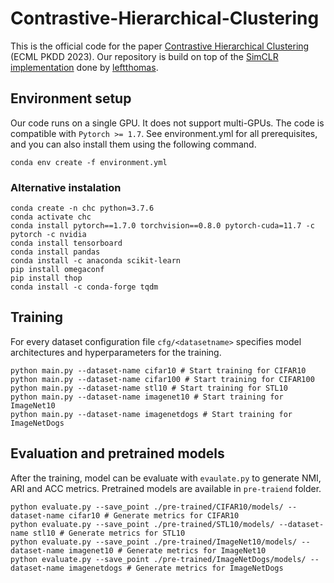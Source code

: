 # Contrastive-Hierarchical-Clustering
This is the official code for the paper [Contrastive Hierarchical Clustering](https://arxiv.org/pdf/2303.03389.pdf) (ECML PKDD 2023).
Our repository is build on top of the [SimCLR implementation](https://github.com/leftthomas/SimCLR) done by [leftthomas](https://github.com/leftthomas).

## Environment setup
Our code runs on a single GPU. It does not support multi-GPUs.
The code is compatible with `Pytorch >= 1.7`. See environment.yml for all prerequisites, and you can also install them using the following command.
```
conda env create -f environment.yml
```
### Alternative instalation
```
conda create -n chc python=3.7.6
conda activate chc
conda install pytorch==1.7.0 torchvision==0.8.0 pytorch-cuda=11.7 -c pytorch -c nvidia
conda install tensorboard
conda install pandas
conda install -c anaconda scikit-learn
pip install omegaconf
pip install thop
conda install -c conda-forge tqdm
```

## Training
For every dataset configuration file `cfg/<datasetname>` specifies model architectures and hyperparameters for the training.
```
python main.py --dataset-name cifar10 # Start training for CIFAR10
python main.py --dataset-name cifar100 # Start training for CIFAR100
python main.py --dataset-name stl10 # Start training for STL10
python main.py --dataset-name imagenet10 # Start training for ImageNet10
python main.py --dataset-name imagenetdogs # Start training for ImageNetDogs
```

## Evaluation and pretrained models
After the training, model can be evaluate with `evaulate.py` to generate NMI, ARI and ACC metrics. 
Pretrained models are available in `pre-traiend` folder.
```
python evaluate.py --save_point ./pre-trained/CIFAR10/models/ --dataset-name cifar10 # Generate metrics for CIFAR10
python evaluate.py --save_point ./pre-trained/STL10/models/ --dataset-name stl10 # Generate metrics for STL10
python evaluate.py --save_point ./pre-trained/ImageNet10/models/ --dataset-name imagenet10 # Generate metrics for ImageNet10
python evaluate.py --save_point ./pre-trained/ImageNetDogs/models/ --dataset-name imagenetdogs # Generate metrics for ImageNetDogs
```
